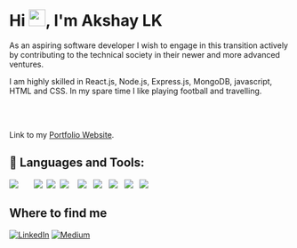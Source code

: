 <h1 align="left" >Hi <img src="https://raw.githubusercontent.com/MartinHeinz/MartinHeinz/master/wave.gif" width="30px">, I'm Akshay LK</h1>

<p> 
As an aspiring software developer I wish to engage in this transition actively by contributing to the technical society in their newer and more advanced ventures.<p/>

I am highly skilled in React.js, Node.js, Express.js, MongoDB, javascript, HTML and CSS. In my spare time I like playing football and travelling.

<br/>
<br/>

Link to my [Portfolio Website](https://lk-portfolio.vercel.app/).

## 🚀 Languages and Tools:

<p>
            <img
                src="https://img.shields.io/badge/html5%20-%23e34f26.svg?&style=for-the-badge&logo=html5&logoColor=white" />&nbsp;&nbsp;&nbsp;&nbsp;&nbsp;&nbsp;
    <img
                src="https://img.shields.io/badge/CSS3-1572B6?&style=for-the-badge&logo=css3&logoColor=white" />&nbsp;&nbsp;<img
                src="https://img.shields.io/badge/JavaScript-F7DF1E?style=for-the-badge&logo=javascript&logoColor=black" />&nbsp;&nbsp;<img
                src="https://img.shields.io/badge/React-20232A?style=for-the-badge&logo=react&logoColor=61DAFB" />&nbsp;&nbsp;&nbsp;&nbsp;<img
                src="https://img.shields.io/badge/MongoDB-4EA94B?style=for-the-badge&logo=mongodb&logoColor=white" />&nbsp;&nbsp;
    <img src="https://img.shields.io/badge/redis-%23DD0031.svg?&style=for-the-badge&logo=redis&logoColor=white" />&nbsp;&nbsp;
     <img src="https://img.shields.io/badge/Node.js-339933?style=for-the-badge&logo=nodedotjs&logoColor=white" />&nbsp;&nbsp;
     <img src="https://img.shields.io/badge/npm-CB3837?style=for-the-badge&logo=npm&logoColor=white" />&nbsp;&nbsp;
    <img src="https://img.shields.io/badge/Express.js-000000?style=for-the-badge&logo=express&logoColor=white" />&nbsp;&nbsp;
        </p>
        
        
## Where to find me
<p><a href="https://www.linkedin.com/in/lkakshay/" target="_blank"><img alt="LinkedIn" src="https://img.shields.io/badge/linkedin-%230077B5.svg?&style=for-the-badge&logo=linkedin&logoColor=white" /></a></a> <a href="mailto:connectme.lkakshay@gmail.com
" target="_blank"><img alt="Medium" src="https://img.shields.io/badge/Gmail-D14836?style=for-the-badge&logo=gmail&logoColor=white" /></a>
</p>
